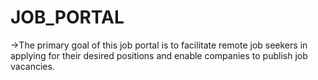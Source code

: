 # JOB_PORTAL
->The primary goal of this job portal is to facilitate remote job seekers in applying for their desired positions and enable companies to publish job vacancies.
